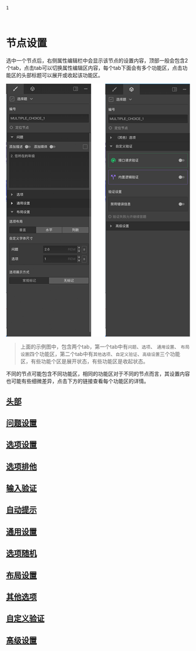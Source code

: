```index
1
```
```tag

```
```summary

```
# 节点设置

选中一个节点后，右侧属性编辑栏中会显示该节点的设置内容，顶部一般会包含2个tab，点击tab可以切换属性编辑区内容，每个tab下面会有多个功能区，点击功能区的头部标题可以展开或收起该功能区。

<img src='./images/concept.png'>

> 上面的示例图中，包含两个tab，第一个tab中有`问题`、`选项`、 `通用设置`、 `布局设置`四个功能区，第二个tab中有`其他选项`、`自定义验证`、`高级设置`三个功能区，有些功能个区是展开状态，有些功能区是收起状态。

不同的节点可能包含不同功能区，相同的功能区对于不同的节点而言，其设置内容也可能有些细微差异，点击下方的链接查看每个功能区的详情。

## [头部](./header.md)
## [问题设置](./question.md)
## [选项设置](./option.md)
## [选项排他](./option-exclude.md)
## [输入验证](./input-validation.md)
## [自动提示](./auto-complete.md)
## [通用设置](./common.md)
## [选项随机](./option-random.md)
## [布局设置](./layout.md)
## [其他选项](./other-option.md)
## [自定义验证](./custom-validation.md)
## [高级设置](./advanced.md)
